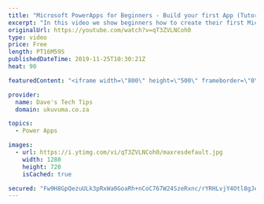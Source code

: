 ```yaml
---
title: "Microsoft PowerApps for Beginners - Build your first App (Tutorial)"
excerpt: "In this video we show beginners how to create their first Microsoft PowerApp from an Excel spreadsheet in OneDrive  We also show some small tweaks on how to streamline the automatically generated PowerApp. Learn how to: a) Prepare the Excel datasource in OneDrive b) Create the app c) Modify the gallery"
originalUrl: https://youtube.com/watch?v=qT3ZVLNCoh0
type: video
price: Free
length: PT16M59S
publishedDateTime: 2019-11-25T10:30:21Z
heat: 90

featuredContent: "<iframe width=\"800\" height=\"500\" frameborder=\"0\" src=\"https://www.youtube.com/embed/qT3ZVLNCoh0\" allow=\"accelerometer; autoplay; encrypted-media; gyroscope; picture-in-picture\" allowfullscreen></iframe>"

provider:
  name: Dave's Tech Tips
  domain: ukuvuma.co.za

topics:
  - Power Apps

images:
  - url: https://i.ytimg.com/vi/qT3ZVLNCoh0/maxresdefault.jpg
    width: 1280
    height: 720
    isCached: true

secured: "Fw9H8GpQezuULk3pRxWa0GoaRh+nCoC767W24SzeRxnc/rYRHLvjY4Otl8gJe+th576WFPtPfKprYhyqpHIUZqBzvWXbxiQ1junRYkD4QVmfhnuLN+OqN0OOmvZq4lWB0x2GFquw7S/GmBQMtFQv6AiqiTDgH0X3rVchnQfoTUJSraXbZlWvppyOVtOtruVFMl4AaQmMI77cJAajCwmtfRhYEsu0OExKdq7aze4VlpDIDqW05DtryEPD5vbf8o2abUGtvQz5hfeSyIVIgQIBIrnY4nGZnPPwiNyTMurXPDn2Gob4KOFbloMWBMm8P0N/QLOXDVEwY2GYtBKLlGj1EoVTPnEfrPj+MPV5On3grorqYC6bmLU4vuvBy1Gzed/icQgmFRYtCfklWBc2SpyMjTrDlBgaqx3HqRtDlwAOab4KNVs5sTrbfgisSMgcpHmM;Wy+QdylY+NBUxLkV3bc5VA=="
---
```


